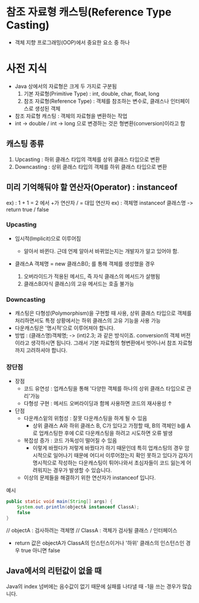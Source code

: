 # 참조 자료형 캐스팅(Reference Type Casting)
- 객체 지향 프로그래밍(OOP)에서 중요한 요소 중 하나

# 사전 지식
- Java 상에서의 자료형은 크게 두 가지로 구분됨
    1. 기본 자료형(Primitive Type) : int, double, char, float, long
    2. 참조 자료형(Reference Type) : 객체를 참조하는 변수로, 클래스나 인터페이스로 생성된 객체
- 참조 자료형 캐스팅 : 객체의 자료형을 변환하는 작업
- int -> double / int -> long 으로 변경하는 것은 형변환(conversion)이라고 함

## 캐스팅 종류
1. Upcasting : 하위 클래스 타입의 객체를 상위 클래스 타입으로 변환
2. Downcasting : 상위 클래스 타입의 객체를 하위 클래스 타입으로 변환

## 미리 기억해둬야 할 연산자(Operator) : instanceof
ex) : 1 + 1 = 2 에서 +가 연산자 / = 대입 연산자
ex) : 객체명 instanceof 클래스명 -> return true / false

### Upcasting
- 임시적(Implicit)으로 이루어짐
    - 알아서 바뀐다. 근데 언제 알아서 바뀌었는지는 개발자가 알고 있어야 함.
  
- 클래스A 객체명 = new 클래스B(); 를 통해 객체를 생성했을 경우
  1. 오버라이드가 적용된 메서드, 즉 자식 클래스의 메서드가 살행됨
  2. 클래스B(자식 클래스)의 고유 메서드는 호출 불가능

### Downcasting
- 캐스팅은 다형성(Polymorphism)을 구현할 때 사용, 상위 클래스 타입으로 객체를 처리하면서도
특정 상황에서는 하위 클래스의 고유 기능을 사용 가능
- 다운캐스팅은 '명시적'으로 이루어져야 합니다.
- 방법 : (클래스명)객체명; -> (int)2.3; 과 같은 방식이죠. conversion의 객체 버전이라고 생각하시면 됩니다.
그래서 기본 자료형의 형변환에서 벗어나서 참조 자료형까지 고려하셔야 합니다.

### 장단점
- 장점
  - 코드 유연성 : 업캐스팅을 통해 '다양한 객체를 하나의 상위 클래스 타입으로 관리'가능
  - 다형성 구현 : 메서드 오버라이딩과 함께 사용하면 코드의 재사용성 ↑
- 단점
  - 다운캐스잍의 위험성 : 잘못 다운캐스팅을 하게 될 수 있음
    - 상위 클래스 A와 하위 클래스 B, C가 있다고 가정할 때, B의 객체인 b를 A로 업캐스팅한 후에
    C로 다운캐스팅을 하려고 시도하면 오류 발생
  - 복잡성 증가 : 코드 가독성이 떨어질 수 있음
    - 이렇게 바꿨다가 저렇게 바꿨다가 하기 때문인데 특히 업캐스팅의 경우 암시적으로 일어나기 때문에
    어디서 이루어졌는지 확인 못하고 있다가 갑자기 명시적으로 작성하는 다운캐스팅이 튀어나와서
    초심자들이 코드 잃는게 어려워지는 경우가 발생할 수 있습니다.
  - 이상의 문제들을 해결하기 위한 연산자가 instanceof 입니다.
  
예시
```java
public static void main(String[] args) {
    System.out.println(objectA instanceof ClassA);
    false
}
```
// objectA : 검사하려는 객체명
// ClassA : 객체가 검사될 클래스 / 인터페이스

- return 값은 objectA가 ClassA의 인스턴스이거나 '하위' 클래스의 인스턴스인 경우 true 아니면 false



## Java에서의 리턴값이 없을 때
Java의 index 넘버에는 음수값이 없기 때문에 실패를 나타낼 때 -1을 쓰는 경우가 많습니다.